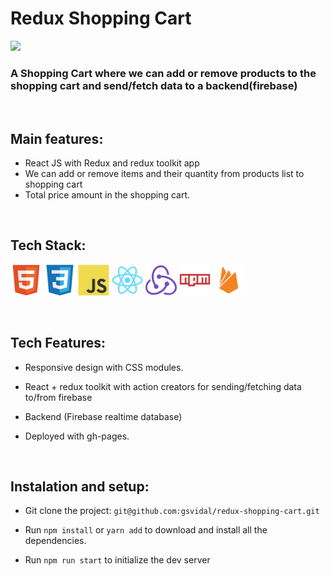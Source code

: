 # Redux Shopping Cart

<a href="https://www.gonzalovidal.dev/budget-planner-2.0/">
  <img src="https://i.postimg.cc/HnTy5ktg/ezgif-com-gif-maker-3.gif" width="700">
</a> 

### A Shopping Cart where we can add or remove products to the shopping cart and send/fetch data to a backend(firebase)
<br />

## Main features:
- React JS with Redux and redux toolkit app
- We can add or remove items and their quantity from products list to shopping cart
- Total price amount in the shopping cart.
<br />

## Tech Stack:

<img src="https://github.com/devicons/devicon/blob/master/icons/html5/html5-original.svg" alt="html5 Logo" width="50" height="50"/> <img src="https://github.com/devicons/devicon/blob/master/icons/css3/css3-original.svg" alt="css3 Logo" width="50" height="50"/>
<img src="https://github.com/devicons/devicon/blob/master/icons/javascript/javascript-original.svg" alt="Javascript Logo" width="50" height="50"/>
<img src="https://github.com/devicons/devicon/blob/master/icons/react/react-original.svg" alt="react Logo" width="50" height="50"/>
<img src="https://github.com/devicons/devicon/blob/master/icons/redux/redux-original.svg" alt="redux Logo" width="50" height="50"/>
<img src="https://github.com/devicons/devicon/blob/master/icons/npm/npm-original-wordmark.svg" alt="npm Logo" width="50" height="50"/>
<img src="https://github.com/devicons/devicon/blob/master/icons/firebase/firebase-plain.svg" alt="Firebase Logo" width="50" height="50"/>

<br />

## Tech Features: 

- Responsive design with CSS modules.

- React + redux toolkit with action creators for sending/fetching data to/from firebase 

- Backend (Firebase realtime database) 

- Deployed with gh-pages.


<br />

## Instalation and setup:

- Git clone the project: `git@github.com:gsvidal/redux-shopping-cart.git`

- Run `npm install` or `yarn add` to download and install all the dependencies.

- Run `npm run start` to initialize the dev server
